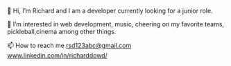 👋 Hi, I’m Richard and I am a developer currently looking for a junior role.

👀 I’m interested in web development, music, cheering on my favorite teams, pickleball,cinema among other things.

📫 How to reach me rsd123abc@gmail.com www.linkedin.com/in/richarddowd/
